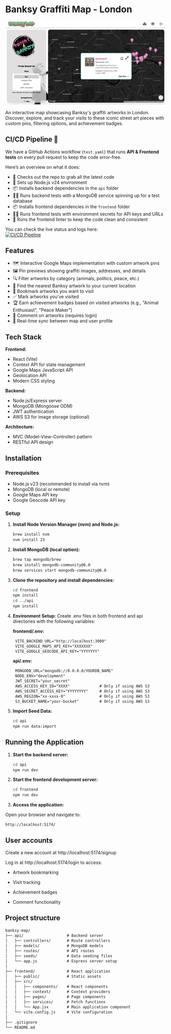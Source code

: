 # Banksy Graffiti Map - London

![Banksy Map Preview](app-preview.png) 

An interactive map showcasing Banksy's graffiti artworks in London. Discover, explore, and track your visits to these iconic street art pieces with custom pins, filtering options, and achievement badges.

## CI/CD Pipeline 🚦

We have a GitHub Actions workflow (`test.yaml`) that runs **API & Frontend tests** on every pull request to keep the code error-free.

Here’s an overview on what it does:

- 🏁 Checks out the repo to grab all the latest code  
- 🧪 Sets up Node.js v24 environment  
- 📦 Installs backend dependencies in the `api` folder  
- 🧑‍🔬 Runs backend tests with a MongoDB service spinning up for a test database  
- 📦 Installs frontend dependencies in the `frontend` folder  
- 👨‍🎨 Runs frontend tests with environment secrets for API keys and URLs  
- 🧹 Runs the frontend linter to keep the code clean and consistent  

You can check the live status and logs here:  
[![CI/CD Pipeline](https://github.com/nicmakomva/banksymap/actions/workflows/test.yaml/badge.svg)](https://github.com/nicmakomva/banksymap/actions/workflows/test.yaml)

## Features

- 🗺️ Interactive Google Maps implementation with custom artwork pins
- 🖼️ Pin previews showing graffiti images, addresses, and details
- 🔍 Filter artworks by category (animals, politics, peace, etc.)
- 📍 Find the nearest Banksy artwork to your current location
- 🔖 Bookmark artworks you want to visit
- ✅ Mark artworks you've visited
- 🏆 Earn achievement badges based on visited artworks (e.g., "Animal Enthusiast", "Peace Maker")
- 💬 Comment on artworks (requires login)
- 🔄 Real-time sync between map and user profile

## Tech Stack

**Frontend:**
- React (Vite)
- Context API for state management
- Google Maps JavaScript API
- Geolocation API
- Modern CSS styling

**Backend:**
- Node.js/Express server
- MongoDB (Mongoose ODM)
- JWT authentication
- AWS S3 for image storage (optional)

**Architecture:**
- MVC (Model-View-Controller) pattern
- RESTful API design

## Installation

### Prerequisites

- Node.js v23 (recommended to install via nvm)
- MongoDB (local or remote)
- Google Maps API key
- Google Geocode API key

### Setup

1. **Install Node Version Manager (nvm) and Node.js:**

   ```bash
   brew install nvm
   nvm install 23
2. **Install MongoDB (local option):**

    ```bash
    brew tap mongodb/brew
    brew install mongodb-community@6.0
    brew services start mongodb-community@6.0

3. **Clone the repository and install dependencies:** 
    ```bash
    cd frontend
    npm install
    cd ../api
    npm install    

4. **Environment Setup:**
Create .env files in both frontend and api directories with the following variables:

    **frontend/.env:**

        VITE_BACKEND_URL="http://localhost:3000"
        VITE_GOOGLE_MAPS_API_KEY="XXXXXXX"
        VITE_GOOGLE_GEOCODE_API_KEY="YYYYYYY"   

    **api/.env:**

        MONGODB_URL="mongodb://0.0.0.0/YOURDB_NAME"
        NODE_ENV="development"
        JWT_SECRET="your_secret"
        AWS_ACCESS_KEY_ID="XXXX"             # Only if using AWS S3
        AWS_SECRET_ACCESS_KEY="YYYYYYYY"     # Only if using AWS S3
        AWS_REGION="xx-xxxx-0"               # Only if using AWS S3
        S3_BUCKET_NAME="your-bucket"         # Only if using AWS S3

5. **Import Seed Data:**
    ```bash
    cd api
    npm run data:import

## Running the Application

1. **Start the backend server:**
    ```bash
    cd api
    npm run dev

2. **Start the frontend development server:**
    ```bash
    cd frontend
    npm run dev

3. **Access the application:**

Open your browser and navigate to:

    http://localhost:5174/

## User accounts

Create a new account at http://localhost:5174/signup

Log in at http://localhost:5174/login to access:

 - Artwork bookmarking

 - Visit tracking

 - Achievement badges

 - Comment functionality

## Project structure
```
banksy-map/
├── api/                   # Backend server
│   ├── controllers/       # Route controllers
│   ├── models/            # MongoDB models
│   ├── routes/            # API routes
│   ├── seeds/             # Data seeding files
│   └── app.js             # Express server setup
│
├── frontend/              # React application
│   ├── public/            # Static assets
│   ├── src/
│   │   ├── components/    # React components
│   │   ├── context/       # Context providers
│   │   ├── pages/         # Page components
│   │   ├── services/      # Fetch functions
│   │   └── App.jsx        # Main application component
│   └── vite.config.js     # Vite configuration
│
├── .gitignore
└── README.md
